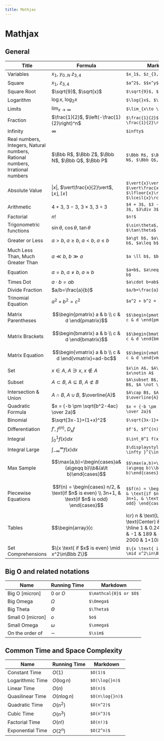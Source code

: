 ```yaml
---
title: Mathjax
---
```


# Mathjax

## General

| Title                                                                         | Formula                                                                                            | Markdown                                                                                                                                      |
|-------------------------------------------------------------------------------|----------------------------------------------------------------------------------------------------|-----------------------------------------------------------------------------------------------------------------------------------------------|
| Variables                                                                     | $x_1$, $y_{0..N}$ $z_{3,4}$                                                                        | `$x_1$, $z_{3,4}$`                                                                                                                            |
| Square                                                                        | $x_1$, $z_{3,4}$                                                                                   | `$a^2$, $$x^y$, $2^{n-1}$`                                                                                                                    |
| Square Root                                                                   | $\sqrt{9}$, $\sqrt{x}$                                                                             | `$\sqrt{9}$, $\sqrt{x}$`                                                                                                                      |
| Logarithm                                                                     | $\log{}x$, $\log_{2}x$                                                                             | `$\log{}x$, $\log_{2}x$`                                                                                                                      |
| Limits                                                                        | $\lim_{x\to \infty}$                                                                               | `$\lim_{x\to \infty}$`                                                                                                                        |
| Fraction                                                                      | $\frac{1}{2}$, $\left(-\frac{1}{2}\right)^n$                                                       | `$\frac{1}{2}$, $\left(-\frac{1}{2}\right)^n$`                                                                                                |
| Infinity                                                                      | $\infty$                                                                                           | `$infty$`                                                                                                                                     |
| Real numbers, Integers, Natural numbers, Rational numbers, Irrational numbers | $\Bbb R$, $\Bbb Z$, $\Bbb N$, $\Bbb Q$, $\Bbb P$                                                   | `$\Bbb R$, $\Bbb Z$, $\Bbb N$, $\Bbb Q$, $\Bbb P$ `                                                                                           |
| Absolute Value                                                                | $\vert{x}\vert$, $\vert\frac{x}{2}\vert$, $\lfloor{x}\rfloor$, $\lceil{x}\rceil$                   | `$\vert{x}\vert$, $\vert\frac{x}{2}\vert$, $\lfloor{x}\rfloor$, $\lceil{x}\rceil$`                                                            |
| Arithmetic | $4 + 3$, $3 - 3$, $3\times 3$, $3\div 3$                                                                                        | `$4 + 3$, $3 - 3$, $3\times 3$, $3\div 3$`                                                                                                                                 |
| Factorial                                                                     | $n!$                                                                                               | `$n!$`                                                                                                                                        |
| Trigonometric functions                                                       | $\sin\theta$, $\cos\theta$, $\tan\theta$                                                           | `$\sin\theta$, $\cos\theta$, $\tan\theta$`                                                                                                    |
| Greater or Less                                                               | $a\gt b$, $a\geq b$, $a\lt b$, $a\leq b$                                                           | `$a\gt b$, $a\geq b$, $a\lt b$, $a\leq b$`                                                                                                    |
| Much Less Than, Much Greater Than | $a \ll b$, $b \gg a$                                                           | `$a \ll b$, $b \gg a$`                                                                                                    |
| Equation                                                                      | $a=b$, $a\neq b$, $a\approx b$                                                                     | `$a=b$, $a\neq b$, $a\approx b$ `                                                                                                             |
| Times Dot                                                                     | $a\cdot b=ab$                                                                                      | `$a\cdot b=ab$`                                                                                                                               |
| Divide Fraction                                                               | $a/b=\frac{a}{b}$                                                                                  | `$a/b=\frac{a}{b}$`                                                                                                                           |
| Trinomial Equation                                                            | $a^2 + b^2 = c^2$                                                                                  | `$a^2 + b^2 = c^2$`                                                                                                                           |
| Matrix Parentheses                                                            | $$\begin{pmatrix} a & b \\ c & d \end{pmatrix}$$                                                   | `$$\begin{pmatrix} a & b \\ c & d \end{pmatrix}$$`                                                                                            |
| Matrix Brackets                                                               | $$\begin{bmatrix} a & b \\ c & d \end{bmatrix}$$                                                   | `$$\begin{bmatrix} a & b \\ c & d \end{bmatrix}$$`                                                                                            |
| Matrix Equation                                                               | $$\begin{vmatrix} a & b \\ c & d \end{vmatrix}=ad-bc$$                                             | `$$\begin{vmatrix} a & b \\ c & d \end{vmatrix}=ad-bc$$`                                                                                      |
| Set                                                                           | $x\in A$, $A\ni x$, $x\notin A$                                                                    | `$x\in A$, $A\ni x$, $x\notin A$`                                                                                                             |
| Subset                                                                        | $A\subset B$, $A\subseteq B$, $A \not \subset B$                                                   | `$A\subset B$, $A\subseteq B$, $A \not \subset B$`                                                                                            |
| Intersection & Union                                                          | $A\cap B$, $A\cup B$, $\overline{A}$                                                               | `$A\cap B$, $A\cup B$, $\overline{A}$`                                                                                                        |
| Quadratic Formula                                                             | $x = {-b \pm \sqrt{b^2-4ac} \over 2a}$                                                             | `$x = {-b \pm \sqrt{b^2-4ac} \over 2a}$`                                                                                                      |
| Binomial                                                                      | $\sqrt{3x-1}+(1+x)^2$                                                                              | `$\sqrt{3x-1}+(1+x)^2$`                                                                                                                       |
| Differentiation                                                               | $f'$, $f^{(n)}$, $D_x f$                                                                           | `$f'$, $f^{(n)}$, $D_x f$`                                                                                                                    |
| Integral                                                                      | $\int_0^1 f(x) dx$                                                                                 | `$\int_0^1 f(x) dx$`                                                                                                                          |
| Integral Large                                                                | $\displaystyle \int_{-\infty }^{\infty}f(x)dx$                                                     | `$\displaystyle \int_{-\infty }^{\infty}f(x)dx$`                                                                                              |
| Max Sample                                                                    | $$\max(a,b)=\begin{cases}a&(a\geqq b)\\b&(a\lt b)\end{cases}$$                                     | `$$\max(a,b)=\begin{cases}a&(a\geqq b)\\b&(a\lt b)\end{cases}$$`                                                                              |
| Piecewise Equations                                                           | $$f(n) = \begin{cases} n/2,  & \text{if $n$ is even} \\ 3n+1, & \text{if $n$ is odd} \end{cases}$$ | `$$f(n) = \begin{cases} n/2,  & \text{if $n$ is even} \\ 3n+1, & \text{if $n$ is odd} \end{cases}$$`                                          |
| Tables                                                                        | $$\begin{array}{c                                                                                  | lcr} n & \text{Left} & \text{Center} & \text{Right} \\ \hline 1 & 0.24 & 1 & 125 \\ 2 & -1 & 189 & -8 \\ 3 & -20 & 2000 & 1+10i \end{array}$$ | `$$\begin{array}{c | lcr} n & \text{Left} & \text{Center} & \text{Right} \\ \hline 1 & 0.24 & 1 & 125 \\ 2 & -1 & 189 & -8 \\ 3 & -20 & 2000 & 1+10i \end{array}$$` |
| Set Comprehensions                                                            | $\{x \text{ if $x$ is even} \mid x^2\in\Bbb Z\}$                                                   | `$\{x \text{ if $x$ is even} \mid x^2\in\Bbb Z\}$`                                                                                            |







## Big O and related notations

| Name             | Running Time         | Markdown               |
|------------------|----------------------|------------------------|
| Big O [micron]   | $\mathcal{0}$ or $O$ | `$\mathcal{0}$ or $O$` |
| Big Omega        | $\Omega$             | `$\Omega$`             |
| Big Theta        | $\Theta$             | `$\Theta$`             |
| Small O [micron] | $o$                  | `$o$`                  |
| Small Omega      | $\omega$             | `$\omega$`             |
| On the order of  | $\sim$               | `$\sim$`               |


## Common Time and Space Complexity

| Name             | Running Time  | Markdown        |
|------------------|---------------|-----------------|
| Constant Time    | $O(1)$       | `$O(1)$ `        |
| Logarithmic Time | $O(\log{}n)$  | `$O(\log{}n)$`  |
| Linear Time      | $O(n)$        | `$O(n)$`        |
| Quasilinear Time | $O(n\log{}n)$ | `$O(n\log{}n)$` |
| Quadratic Time   | $O(n^2)$      | `$O(n^2)$`      |
| Cubic Time       | $O(n^3)$      | `$O(n^3)$`      |
| Factorial Time   | $O(n!)$       | `$O(n!)$`       |
| Exponential Time | $O(2^n)$      | `$O(2^n)$`      |
